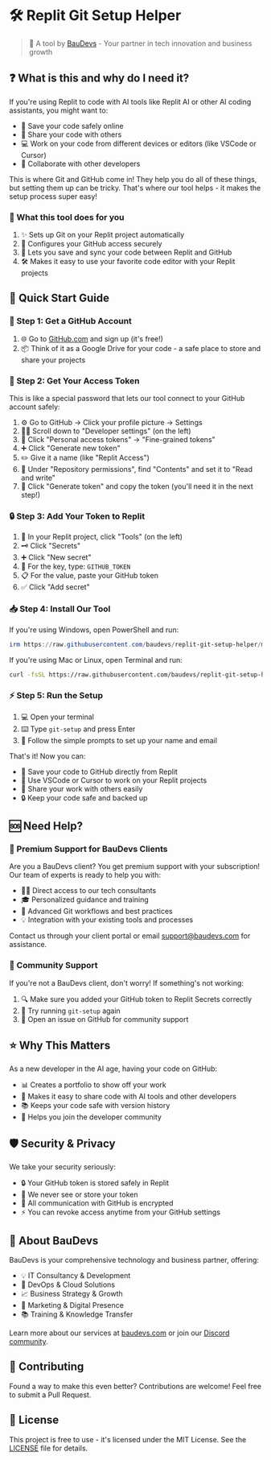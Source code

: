 # 🛠️ Replit Git Setup Helper

> 🏢 A tool by [BauDevs](https://baudevs.com) - Your partner in tech innovation and business growth

## ❓ What is this and why do I need it?

If you're using Replit to code with AI tools like Replit AI or other AI coding assistants, you might want to:

* 💾 Save your code safely online
* 🤝 Share your code with others
* 💻 Work on your code from different devices or editors (like VSCode or Cursor)
* 👥 Collaborate with other developers

This is where Git and GitHub come in! They help you do all of these things, but setting them up can be tricky. That's where our tool helps - it makes the setup process super easy!

### 🎯 What this tool does for you

1. ✨ Sets up Git on your Replit project automatically
2. 🔐 Configures your GitHub access securely
3. 🔄 Lets you save and sync your code between Replit and GitHub
4. 🛠️ Makes it easy to use your favorite code editor with your Replit projects

## 🚀 Quick Start Guide

### 📝 Step 1: Get a GitHub Account

1. 🌐 Go to [GitHub.com](https://github.com) and sign up (it's free!)
2. 📦 Think of it as a Google Drive for your code - a safe place to store and share your projects

### 🔑 Step 2: Get Your Access Token

This is like a special password that lets our tool connect to your GitHub account safely:

1. ⚙️ Go to GitHub → Click your profile picture → Settings
2. 👨‍💻 Scroll down to "Developer settings" (on the left)
3. 🎫 Click "Personal access tokens" → "Fine-grained tokens"
4. ➕ Click "Generate new token"
5. ✏️ Give it a name (like "Replit Access")
6. 📝 Under "Repository permissions", find "Contents" and set it to "Read and write"
7. 💫 Click "Generate token" and copy the token (you'll need it in the next step!)

### 🔒 Step 3: Add Your Token to Replit

1. 🔧 In your Replit project, click "Tools" (on the left)
2. 🗝️ Click "Secrets"
3. ➕ Click "New secret"
4. 📝 For the key, type: `GITHUB_TOKEN`
5. 📋 For the value, paste your GitHub token
6. ✅ Click "Add secret"

### 📥 Step 4: Install Our Tool

If you're using Windows, open PowerShell and run:

```powershell
irm https://raw.githubusercontent.com/baudevs/replit-git-setup-helper/main/install.ps1 | iex
```

If you're using Mac or Linux, open Terminal and run:

```bash
curl -fsSL https://raw.githubusercontent.com/baudevs/replit-git-setup-helper/main/install.sh | bash
```

### ⚡ Step 5: Run the Setup

1. 💻 Open your terminal
2. ⌨️ Type `git-setup` and press Enter
3. 📝 Follow the simple prompts to set up your name and email

That's it! Now you can:

* 💾 Save your code to GitHub directly from Replit
* 🔄 Use VSCode or Cursor to work on your Replit projects
* 🤝 Share your work with others easily
* 🔒 Keep your code safe and backed up

## 🆘 Need Help?

### 🌟 Premium Support for BauDevs Clients

Are you a BauDevs client? You get premium support with your subscription! Our team of experts is ready to help you with:

* 👨‍💼 Direct access to our tech consultants
* 🎓 Personalized guidance and training
* 🚀 Advanced Git workflows and best practices
* 💡 Integration with your existing tools and processes

Contact us through your client portal or email support@baudevs.com for assistance.

### 🤝 Community Support

If you're not a BauDevs client, don't worry! If something's not working:

1. 🔍 Make sure you added your GitHub token to Replit Secrets correctly
2. 🔄 Try running `git-setup` again
3. 💬 Open an issue on GitHub for community support

## ⭐ Why This Matters

As a new developer in the AI age, having your code on GitHub:

* 📊 Creates a portfolio to show off your work
* 🤖 Makes it easy to share code with AI tools and other developers
* 📚 Keeps your code safe with version history
* 🌟 Helps you join the developer community

## 🛡️ Security & Privacy

We take your security seriously:

* 🔒 Your GitHub token is stored safely in Replit
* 🚫 We never see or store your token
* 🔐 All communication with GitHub is encrypted
* ⚡ You can revoke access anytime from your GitHub settings

## 🤝 About BauDevs

BauDevs is your comprehensive technology and business partner, offering:

* 💡 IT Consultancy & Development
* 🚀 DevOps & Cloud Solutions
* 📈 Business Strategy & Growth
* 🎯 Marketing & Digital Presence
* 📚 Training & Knowledge Transfer

Learn more about our services at [baudevs.com](https://baudevs.com) or join our [Discord community](https://discord.gg/baudevs).

## 🤝 Contributing

Found a way to make this even better? Contributions are welcome! Feel free to submit a Pull Request.

## 📜 License

This project is free to use - it's licensed under the MIT License. See the [LICENSE](LICENSE) file for details.
